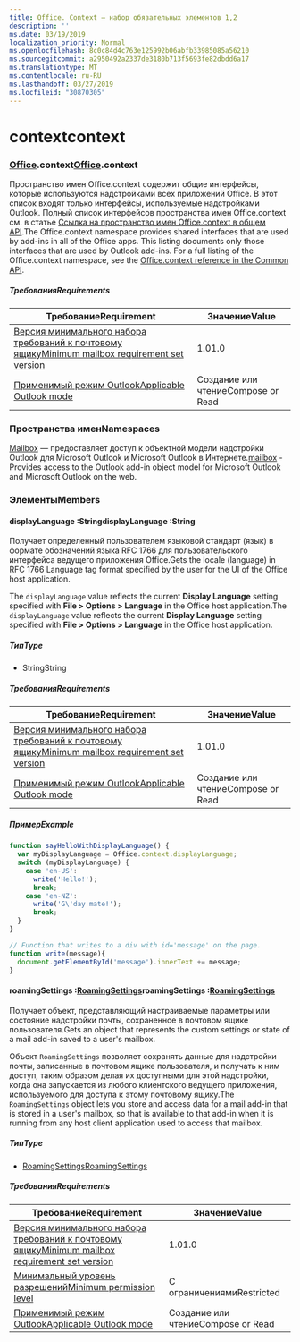 ```yaml
---
title: Office. Context — набор обязательных элементов 1,2
description: ''
ms.date: 03/19/2019
localization_priority: Normal
ms.openlocfilehash: 8c0c84d4c763e125992b06abfb33985085a56210
ms.sourcegitcommit: a2950492a2337de3180b713f5693fe82dbdd6a17
ms.translationtype: MT
ms.contentlocale: ru-RU
ms.lasthandoff: 03/27/2019
ms.locfileid: "30870305"
---
```

# <a name="context"></a><span data-ttu-id="12a55-102">context</span><span class="sxs-lookup"><span data-stu-id="12a55-102">context</span></span>

### <a name="officeofficemdcontext"></a><span data-ttu-id="12a55-103">[Office](Office.md).context</span><span class="sxs-lookup"><span data-stu-id="12a55-103">[Office](Office.md).context</span></span>

<span data-ttu-id="12a55-p101">Пространство имен Office.context содержит общие интерфейсы, которые используются надстройками всех приложений Office. В этот список входят только интерфейсы, используемые надстройками Outlook. Полный список интерфейсов пространства имен Office.context см. в статье [Ссылка на пространство имен Office.context в общем API](/javascript/api/office/office.context).</span><span class="sxs-lookup"><span data-stu-id="12a55-p101">The Office.context namespace provides shared interfaces that are used by add-ins in all of the Office apps. This listing documents only those interfaces that are used by Outlook add-ins. For a full listing of the Office.context namespace, see the [Office.context reference in the Common API](/javascript/api/office/office.context).</span></span>


##### <a name="requirements"></a><span data-ttu-id="12a55-106">Требования</span><span class="sxs-lookup"><span data-stu-id="12a55-106">Requirements</span></span>

|<span data-ttu-id="12a55-107">Требование</span><span class="sxs-lookup"><span data-stu-id="12a55-107">Requirement</span></span>| <span data-ttu-id="12a55-108">Значение</span><span class="sxs-lookup"><span data-stu-id="12a55-108">Value</span></span>|
|---|---|
|[<span data-ttu-id="12a55-109">Версия минимального набора требований к почтовому ящику</span><span class="sxs-lookup"><span data-stu-id="12a55-109">Minimum mailbox requirement set version</span></span>](/office/dev/add-ins/reference/requirement-sets/outlook-api-requirement-sets)| <span data-ttu-id="12a55-110">1.0</span><span class="sxs-lookup"><span data-stu-id="12a55-110">1.0</span></span>|
|[<span data-ttu-id="12a55-111">Применимый режим Outlook</span><span class="sxs-lookup"><span data-stu-id="12a55-111">Applicable Outlook mode</span></span>](/outlook/add-ins/#extension-points)| <span data-ttu-id="12a55-112">Создание или чтение</span><span class="sxs-lookup"><span data-stu-id="12a55-112">Compose or Read</span></span>|

### <a name="namespaces"></a><span data-ttu-id="12a55-113">Пространства имен</span><span class="sxs-lookup"><span data-stu-id="12a55-113">Namespaces</span></span>

<span data-ttu-id="12a55-114">[Mailbox](office.context.mailbox.md) — предоставляет доступ к объектной модели надстройки Outlook для Microsoft Outlook и Microsoft Outlook в Интернете.</span><span class="sxs-lookup"><span data-stu-id="12a55-114">[mailbox](office.context.mailbox.md) - Provides access to the Outlook add-in object model for Microsoft Outlook and Microsoft Outlook on the web.</span></span>

### <a name="members"></a><span data-ttu-id="12a55-115">Элементы</span><span class="sxs-lookup"><span data-stu-id="12a55-115">Members</span></span>

####  <a name="displaylanguage-string"></a><span data-ttu-id="12a55-116">displayLanguage :String</span><span class="sxs-lookup"><span data-stu-id="12a55-116">displayLanguage :String</span></span>

<span data-ttu-id="12a55-117">Получает определенный пользователем языковой стандарт (язык) в формате обозначений языка RFC 1766 для пользовательского интерфейса ведущего приложения Office.</span><span class="sxs-lookup"><span data-stu-id="12a55-117">Gets the locale (language) in RFC 1766 Language tag format specified by the user for the UI of the Office host application.</span></span>

<span data-ttu-id="12a55-118">The `displayLanguage` value reflects the current **Display Language** setting specified with **File > Options > Language** in the Office host application.</span><span class="sxs-lookup"><span data-stu-id="12a55-118">The `displayLanguage` value reflects the current **Display Language** setting specified with **File > Options > Language** in the Office host application.</span></span>

##### <a name="type"></a><span data-ttu-id="12a55-119">Тип</span><span class="sxs-lookup"><span data-stu-id="12a55-119">Type</span></span>

*   <span data-ttu-id="12a55-120">String</span><span class="sxs-lookup"><span data-stu-id="12a55-120">String</span></span>

##### <a name="requirements"></a><span data-ttu-id="12a55-121">Требования</span><span class="sxs-lookup"><span data-stu-id="12a55-121">Requirements</span></span>

|<span data-ttu-id="12a55-122">Требование</span><span class="sxs-lookup"><span data-stu-id="12a55-122">Requirement</span></span>| <span data-ttu-id="12a55-123">Значение</span><span class="sxs-lookup"><span data-stu-id="12a55-123">Value</span></span>|
|---|---|
|[<span data-ttu-id="12a55-124">Версия минимального набора требований к почтовому ящику</span><span class="sxs-lookup"><span data-stu-id="12a55-124">Minimum mailbox requirement set version</span></span>](/office/dev/add-ins/reference/requirement-sets/outlook-api-requirement-sets)| <span data-ttu-id="12a55-125">1.0</span><span class="sxs-lookup"><span data-stu-id="12a55-125">1.0</span></span>|
|[<span data-ttu-id="12a55-126">Применимый режим Outlook</span><span class="sxs-lookup"><span data-stu-id="12a55-126">Applicable Outlook mode</span></span>](/outlook/add-ins/#extension-points)| <span data-ttu-id="12a55-127">Создание или чтение</span><span class="sxs-lookup"><span data-stu-id="12a55-127">Compose or Read</span></span>|

##### <a name="example"></a><span data-ttu-id="12a55-128">Пример</span><span class="sxs-lookup"><span data-stu-id="12a55-128">Example</span></span>

```javascript
function sayHelloWithDisplayLanguage() {
  var myDisplayLanguage = Office.context.displayLanguage;
  switch (myDisplayLanguage) {
    case 'en-US':
      write('Hello!');
      break;
    case 'en-NZ':
      write('G\'day mate!');
      break;
  }
}

// Function that writes to a div with id='message' on the page.
function write(message){
  document.getElementById('message').innerText += message;
}
```

####  <a name="roamingsettings-roamingsettingsjavascriptapioutlook12officeroamingsettings"></a><span data-ttu-id="12a55-129">roamingSettings :[RoamingSettings](/javascript/api/outlook_1_2/office.RoamingSettings)</span><span class="sxs-lookup"><span data-stu-id="12a55-129">roamingSettings :[RoamingSettings](/javascript/api/outlook_1_2/office.RoamingSettings)</span></span>

<span data-ttu-id="12a55-130">Получает объект, представляющий настраиваемые параметры или состояние надстройки почты, сохраненное в почтовом ящике пользователя.</span><span class="sxs-lookup"><span data-stu-id="12a55-130">Gets an object that represents the custom settings or state of a mail add-in saved to a user's mailbox.</span></span>

<span data-ttu-id="12a55-131">Объект `RoamingSettings` позволяет сохранять данные для надстройки почты, записанные в почтовом ящике пользователя, и получать к ним доступ, таким образом делая их доступными для этой надстройки, когда она запускается из любого клиентского ведущего приложения, используемого для доступа к этому почтовому ящику.</span><span class="sxs-lookup"><span data-stu-id="12a55-131">The `RoamingSettings` object lets you store and access data for a mail add-in that is stored in a user's mailbox, so that is available to that add-in when it is running from any host client application used to access that mailbox.</span></span>

##### <a name="type"></a><span data-ttu-id="12a55-132">Тип</span><span class="sxs-lookup"><span data-stu-id="12a55-132">Type</span></span>

*   [<span data-ttu-id="12a55-133">RoamingSettings</span><span class="sxs-lookup"><span data-stu-id="12a55-133">RoamingSettings</span></span>](/javascript/api/outlook_1_2/office.RoamingSettings)

##### <a name="requirements"></a><span data-ttu-id="12a55-134">Требования</span><span class="sxs-lookup"><span data-stu-id="12a55-134">Requirements</span></span>

|<span data-ttu-id="12a55-135">Требование</span><span class="sxs-lookup"><span data-stu-id="12a55-135">Requirement</span></span>| <span data-ttu-id="12a55-136">Значение</span><span class="sxs-lookup"><span data-stu-id="12a55-136">Value</span></span>|
|---|---|
|[<span data-ttu-id="12a55-137">Версия минимального набора требований к почтовому ящику</span><span class="sxs-lookup"><span data-stu-id="12a55-137">Minimum mailbox requirement set version</span></span>](/office/dev/add-ins/reference/requirement-sets/outlook-api-requirement-sets)| <span data-ttu-id="12a55-138">1.0</span><span class="sxs-lookup"><span data-stu-id="12a55-138">1.0</span></span>|
|[<span data-ttu-id="12a55-139">Минимальный уровень разрешений</span><span class="sxs-lookup"><span data-stu-id="12a55-139">Minimum permission level</span></span>](/outlook/add-ins/understanding-outlook-add-in-permissions)| <span data-ttu-id="12a55-140">С ограничениями</span><span class="sxs-lookup"><span data-stu-id="12a55-140">Restricted</span></span>|
|[<span data-ttu-id="12a55-141">Применимый режим Outlook</span><span class="sxs-lookup"><span data-stu-id="12a55-141">Applicable Outlook mode</span></span>](/outlook/add-ins/#extension-points)| <span data-ttu-id="12a55-142">Создание или чтение</span><span class="sxs-lookup"><span data-stu-id="12a55-142">Compose or Read</span></span>|
